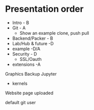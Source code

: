 # Presentation order
* Intro - B
* Git - A
    * Show an example clone, push pull
* Backend/Packer - B
* Lab/Hub & future -D
* example -D/A
* Security - D
    * SSL/Oauth
* extensions -A

Graphics
Backup Jupyter
* kernels


Website page uploaded

default git user

